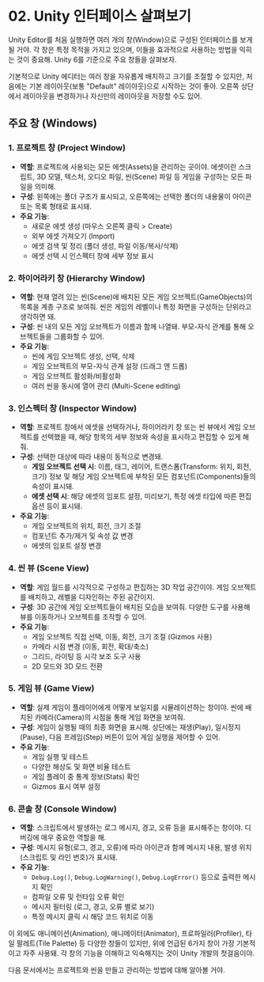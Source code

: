 # 02. Unity 인터페이스 살펴보기

Unity Editor를 처음 실행하면 여러 개의 창(Window)으로 구성된 인터페이스를 보게 될 거야. 각 창은 특정 목적을 가지고 있으며, 이들을 효과적으로 사용하는 방법을 익히는 것이 중요해. Unity 6를 기준으로 주요 창들을 살펴보자.

기본적으로 Unity 에디터는 여러 창을 자유롭게 배치하고 크기를 조절할 수 있지만, 처음에는 기본 레이아웃(보통 "Default" 레이아웃)으로 시작하는 것이 좋아. 오른쪽 상단에서 레이아웃을 변경하거나 자신만의 레이아웃을 저장할 수도 있어.

## 주요 창 (Windows)

### 1. 프로젝트 창 (Project Window)

-   **역할**: 프로젝트에 사용되는 모든 에셋(Assets)을 관리하는 곳이야. 에셋이란 스크립트, 3D 모델, 텍스처, 오디오 파일, 씬(Scene) 파일 등 게임을 구성하는 모든 파일을 의미해.
-   **구성**: 왼쪽에는 폴더 구조가 표시되고, 오른쪽에는 선택한 폴더의 내용물이 아이콘 또는 목록 형태로 표시돼.
-   **주요 기능**:
    *   새로운 에셋 생성 (마우스 오른쪽 클릭 > Create)
    *   외부 에셋 가져오기 (Import)
    *   에셋 검색 및 정리 (폴더 생성, 파일 이동/복사/삭제)
    *   에셋 선택 시 인스펙터 창에 세부 정보 표시

### 2. 하이어라키 창 (Hierarchy Window)

-   **역할**: 현재 열려 있는 씬(Scene)에 배치된 모든 게임 오브젝트(GameObjects)의 목록을 계층 구조로 보여줘. 씬은 게임의 레벨이나 특정 화면을 구성하는 단위라고 생각하면 돼.
-   **구성**: 씬 내의 모든 게임 오브젝트가 이름과 함께 나열돼. 부모-자식 관계를 통해 오브젝트들을 그룹화할 수 있어.
-   **주요 기능**:
    *   씬에 게임 오브젝트 생성, 선택, 삭제
    *   게임 오브젝트의 부모-자식 관계 설정 (드래그 앤 드롭)
    *   게임 오브젝트 활성화/비활성화
    *   여러 씬을 동시에 열어 관리 (Multi-Scene editing)

### 3. 인스펙터 창 (Inspector Window)

-   **역할**: 프로젝트 창에서 에셋을 선택하거나, 하이어라키 창 또는 씬 뷰에서 게임 오브젝트를 선택했을 때, 해당 항목의 세부 정보와 속성을 표시하고 편집할 수 있게 해줘.
-   **구성**: 선택한 대상에 따라 내용이 동적으로 변경돼.
    *   **게임 오브젝트 선택 시**: 이름, 태그, 레이어, 트랜스폼(Transform: 위치, 회전, 크기) 정보 및 해당 게임 오브젝트에 부착된 모든 컴포넌트(Components)들의 속성이 표시돼.
    *   **에셋 선택 시**: 해당 에셋의 임포트 설정, 미리보기, 특정 에셋 타입에 따른 편집 옵션 등이 표시돼.
-   **주요 기능**:
    *   게임 오브젝트의 위치, 회전, 크기 조절
    *   컴포넌트 추가/제거 및 속성 값 변경
    *   에셋의 임포트 설정 변경

### 4. 씬 뷰 (Scene View)

-   **역할**: 게임 월드를 시각적으로 구성하고 편집하는 3D 작업 공간이야. 게임 오브젝트를 배치하고, 레벨을 디자인하는 주된 공간이지.
-   **구성**: 3D 공간에 게임 오브젝트들이 배치된 모습을 보여줘. 다양한 도구를 사용해 뷰를 이동하거나 오브젝트를 조작할 수 있어.
-   **주요 기능**:
    *   게임 오브젝트 직접 선택, 이동, 회전, 크기 조절 (Gizmos 사용)
    *   카메라 시점 변경 (이동, 회전, 확대/축소)
    *   그리드, 라이팅 등 시각 보조 도구 사용
    *   2D 모드와 3D 모드 전환

### 5. 게임 뷰 (Game View)

-   **역할**: 실제 게임이 플레이어에게 어떻게 보일지를 시뮬레이션하는 창이야. 씬에 배치된 카메라(Camera)의 시점을 통해 게임 화면을 보여줘.
-   **구성**: 게임이 실행될 때의 최종 화면을 표시해. 상단에는 재생(Play), 일시정지(Pause), 다음 프레임(Step) 버튼이 있어 게임 실행을 제어할 수 있어.
-   **주요 기능**:
    *   게임 실행 및 테스트
    *   다양한 해상도 및 화면 비율 테스트
    *   게임 플레이 중 통계 정보(Stats) 확인
    *   Gizmos 표시 여부 설정

### 6. 콘솔 창 (Console Window)

-   **역할**: 스크립트에서 발생하는 로그 메시지, 경고, 오류 등을 표시해주는 창이야. 디버깅에 매우 중요한 역할을 해.
-   **구성**: 메시지 유형(로그, 경고, 오류)에 따라 아이콘과 함께 메시지 내용, 발생 위치(스크립트 및 라인 번호)가 표시돼.
-   **주요 기능**:
    *   `Debug.Log()`, `Debug.LogWarning()`, `Debug.LogError()` 등으로 출력한 메시지 확인
    *   컴파일 오류 및 런타임 오류 확인
    *   메시지 필터링 (로그, 경고, 오류 별로 보기)
    *   특정 메시지 클릭 시 해당 코드 위치로 이동

이 외에도 애니메이션(Animation), 애니메이터(Animator), 프로파일러(Profiler), 타일 팔레트(Tile Palette) 등 다양한 창들이 있지만, 위에 언급된 6가지 창이 가장 기본적이고 자주 사용돼. 각 창의 기능을 이해하고 익숙해지는 것이 Unity 개발의 첫걸음이야.

다음 문서에서는 프로젝트와 씬을 만들고 관리하는 방법에 대해 알아볼 거야. 